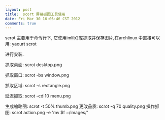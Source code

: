 ```yaml
---
layout: post
title:  scort 屏幕抓图工具使用
date: Fri Mar 30 16:05:46 CST 2012
comments: true
---
```


scrot 主要用于命令行下, 它使用imlib2库抓取并保存图片,在archlinux 中直接可以用:
    yaourt scrot

进行安装.

<!-- more -->

抓取桌面:
    scrot desktop.png

抓取窗口:
    scrot -bs window.png

抓取区域:
    scrot -s rectangle.png

延迟抓取:
    scrot -cd 10 menu.png

生成缩略图:
    scrot -t 50% thumb.png
更改品质:
    scrot -q 70 quality.png
操作抓图:
    scrot action.png -e 'mv $f ~/images/'
